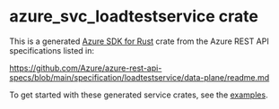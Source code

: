 # azure_svc_loadtestservice crate

This is a generated [Azure SDK for Rust](https://github.com/Azure/azure-sdk-for-rust) crate from the Azure REST API specifications listed in:

https://github.com/Azure/azure-rest-api-specs/blob/main/specification/loadtestservice/data-plane/readme.md

To get started with these generated service crates, see the [examples](https://github.com/Azure/azure-sdk-for-rust/blob/main/services/README.md#examples).